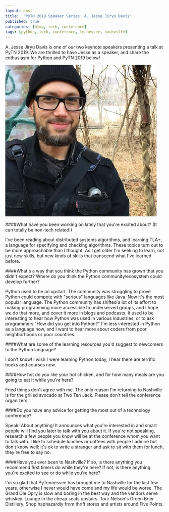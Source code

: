 ```yaml
---
layout: post
title:  "PyTN 2019 Speaker Series: A. Jesse Jiryu Davis"
published: true
categories: [blog, tech, conference]
tags: [python, tech, conference, tennessee, nashville]
---
```

A. Jesse Jiryu Davis is one of our two keynote speakers presenting a talk at PyTN 2019. We are thrilled to have Jesse as a speaker, and share the enthusiasm for Python and PyTN 2019 below!

![Jesse Jiryu Davis](/static/img/2019-speakers/jesse_jiryu_davis.jpg)

####What have you been working on lately that you're excited about? (It can totally be non-tech related!)

I've been reading about distributed systems algorithms, and learning TLA+, a language for specifying and checking algorithms. These topics turn out to be more approachable than I thought. As I get older I'm seeking to learn, not just new skills, but new kinds of skills that transcend what I've learned before.

####What's a way that you think the Python community has grown that you didn't expect? Where do you think the Python community/ecosystem could develop further?

Python used to be an upstart. The community was struggling to prove Python could compete with "serious" languages like Java. Now it's the most popular language. The Python community has shifted a lot of its effort to making programming more accessible to underserved groups, and I hope we do that more, and cover it more in blogs and podcasts. It used to be interesting to hear how Python was used in various industries, or to ask programmers "How did you get into Python?" I'm less interested in Python as a language now, and I want to hear more about coders from poor neighborhoods or poor countries.

####What are some of the learning resources you'd suggest to newcomers to the Python language?

I don't know! I wish I were learning Python today, I hear there are terrific books and courses now.

####How hot do you like your hot chicken, and for how many meals are you going to eat it while you're here?

Fried things don't agree with me. The only reason I'm returning to Nashville is for the grilled avocado at Two Ten Jack. Please don't tell the conference organizers.

####Do you have any advice for getting the most out of a technology conference?

Speak! About anything! It announces what you're interested in and smart people will find you later to talk with you about it. If you're not speaking, research a few people you know will be at the conference whom you want to talk with. I like to schedule lunches or coffees with people I admire but don't know well: it's ok to write a stranger and ask to sit with them for lunch, they're free to say no.

####Have you ever been to Nashville? If so, is there anything you recommend first timers do while they're here? If not, is there anything you're excited to see or do while you're here?

I'm so glad that PyTennessee has brought me to Nashville for the last few years, otherwise I never would have come and my life would be worse. The Grand Ole Opry is slow and boring in the best way and the vendors serve whiskey. Lounge in the cheap seats upstairs. Tour Nelson's Green Brier Distillery. Shop haphazardly from thrift stores and artists around Five Points.